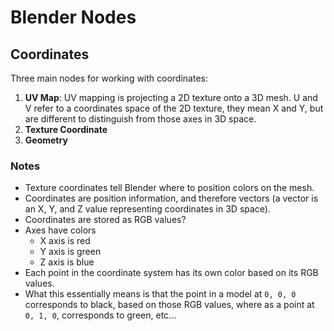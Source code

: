 # Blender Nodes

## Coordinates

Three main nodes for working with coordinates:

1. **UV Map**: UV mapping is projecting a 2D texture onto a 3D mesh. U and V refer to a coordinates space of the 2D texture, they mean X and Y, but are different to distinguish from those axes in 3D space.
2. **Texture Coordinate**
3. **Geometry**

### Notes

- Texture coordinates tell Blender where to position colors on the mesh.
- Coordinates are position information, and therefore vectors (a vector is an X, Y, and Z value representing coordinates in 3D space).
- Coordinates are stored as RGB values?
- Axes have colors
    - X axis is red
    - Y axis is green
    - Z axis is blue
- Each point in the coordinate system has its own color based on its RGB values.
- What this essentially means is that the point in a model at `0, 0, 0` corresponds to black, based on those RGB values, where as a point at `0, 1, 0`, corresponds to green, etc...